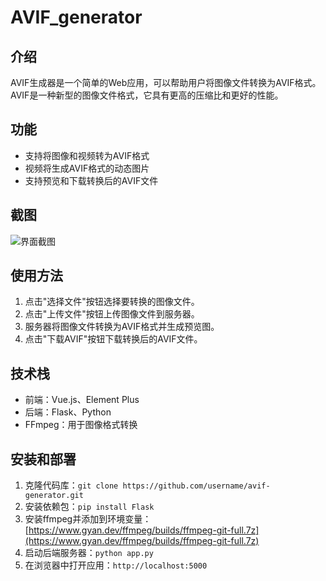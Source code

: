 # AVIF_generator

## 介绍

AVIF生成器是一个简单的Web应用，可以帮助用户将图像文件转换为AVIF格式。AVIF是一种新型的图像文件格式，它具有更高的压缩比和更好的性能。

## 功能

* 支持将图像和视频转为AVIF格式
* 视频将生成AVIF格式的动态图片
* 支持预览和下载转换后的AVIF文件

## 截图

![界面截图](/20241104165818.avif)

## 使用方法

1. 点击"选择文件"按钮选择要转换的图像文件。
2. 点击"上传文件"按钮上传图像文件到服务器。
3. 服务器将图像文件转换为AVIF格式并生成预览图。
4. 点击"下载AVIF"按钮下载转换后的AVIF文件。

## 技术栈

* 前端：Vue.js、Element Plus
* 后端：Flask、Python
* FFmpeg：用于图像格式转换

## 安装和部署

1. 克隆代码库：`git clone https://github.com/username/avif-generator.git`
2. 安装依赖包：`pip install Flask`
3. 安装ffmpeg并添加到环境变量：[https://www.gyan.dev/ffmpeg/builds/ffmpeg-git-full.7z](https://www.gyan.dev/ffmpeg/builds/ffmpeg-git-full.7z)
4. 启动后端服务器：`python app.py`
5. 在浏览器中打开应用：`http://localhost:5000`


